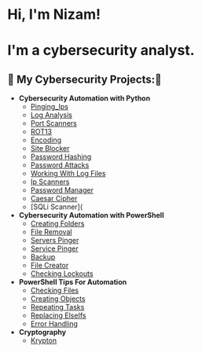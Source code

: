 <h1>  Hi, I'm Nizam! </h1>
<h1>I'm a cybersecurity analyst.</h1> 

<h2>🔭 My Cybersecurity Projects:🔭</h2>


- <b>Cybersecurity Automation with Python</b>
  - [Pinging_Ips](https://github.com/Cyberbird99/Pinging_IPs)
  - [Log Analysis](https://github.com/Cyberbird99/Analyzing-Logs)
  - [Port Scanners](https://github.com/Cyberbird99/Scanners)
  - [ROT13](https://github.com/Cyberbird99/Encryption)
  - [Encoding](https://github.com/Cyberbird99/Encoding)
  - [Site Blocker](https://github.com/Cyberbird99/SiteBlocker)
  - [Password Hashing](https://github.com/Cyberbird99/PasswordHacking/tree/main)
  - [Password Attacks](https://github.com/Cyberbird99/Password-Attacks)
  - [Working With Log Files](https://github.com/Cyberbird99/Working-with-log-files)
  - [Ip Scanners](https://github.com/Cyberbird99/Ip-Scanners/tree/master)
  - [Password Manager](https://github.com/Cyberbird99/Password-Manager)
  - [Caesar Cipher](https://github.com/Cyberbird99/Caesar-Cipher)
  - [SQLi Scanner](
- <b>Cybersecurity Automation with PowerShell</b>
  - [Creating Folders](https://github.com/Cyberbird99/creatingFolders)
  - [File Removal](https://github.com/Cyberbird99/OldFileRemoval)
  - [Servers Pinger](https://github.com/Cyberbird99/ServersPinger)
  - [Service Pinger](https://github.com/Cyberbird99/ServicePinger)
  - [Backup](https://github.com/Cyberbird99/Backups)
  - [File Creator](https://github.com/Cyberbird99/creatingFiles)
  - [Checking Lockouts](https://github.com/Cyberbird99/Checking-Lockouts)
- <b>PowerShell Tips For Automation</b>
  - [Checking Files](https://github.com/Cyberbird99/PowerShell_Tips_for_Beginners/tree/main/CheckingFiles)
  - [Creating Objects](https://github.com/Cyberbird99/PowerShell_Tips_for_Beginners/tree/main/CreatingObjects)
  - [Repeating Tasks](https://github.com/Cyberbird99/Repeating-Tasks)
  - [Replacing ElseIfs](https://github.com/Cyberbird99/Replacing-ElseIfs)
  - [Error Handling](https://github.com/Cyberbird99/ErrorHandling)
- <b>Cryptography</b>
  - [Krypton](https://github.com/Cyberbird99/Krypton)
<!--
**Cyberbird99/Cyberbird99** is a ✨ _special_ ✨ repository because its `README.md` (this file) appears on your GitHub profile.

Here are some ideas to get you started:

- 🔭 I’m currently working on ...
- 🌱 I’m currently learning ...
- 👯 I’m looking to collaborate on ...
- 🤔 I’m looking for help with ...
- 💬 Ask me about ...
- 📫 How to reach me: ...
- 😄 Pronouns: ...
- ⚡ Fun fact: ...
-->
